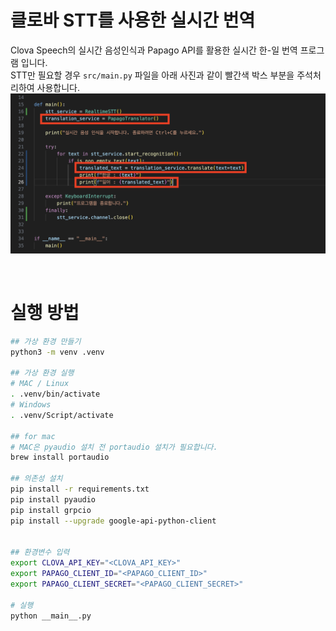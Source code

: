 # 클로바 STT를 사용한 실시간 번역
Clova Speech의 실시간 음성인식과 Papago API를 활용한 실시간 한-일 번역 프로그램 입니다.  
STT만 필요할 경우 `src/main.py` 파일을 아래 사진과 같이 빨간색 박스 부분을 주석처리하여 사용합니다.  
![alt text](images/image.png)

<br>

# 실행 방법
```bash
## 가상 환경 만들기
python3 -m venv .venv

## 가상 환경 실행
# MAC / Linux
. .venv/bin/activate
# Windows
. .venv/Script/activate

## for mac
# MAC은 pyaudio 설치 전 portaudio 설치가 필요합니다.
brew install portaudio

## 의존성 설치
pip install -r requirements.txt
pip install pyaudio
pip install grpcio
pip install --upgrade google-api-python-client


## 환경변수 입력
export CLOVA_API_KEY="<CLOVA_API_KEY>"
export PAPAGO_CLIENT_ID="<PAPAGO_CLIENT_ID>"
export PAPAGO_CLIENT_SECRET="<PAPAGO_CLIENT_SECRET>"

# 실행
python __main__.py
```